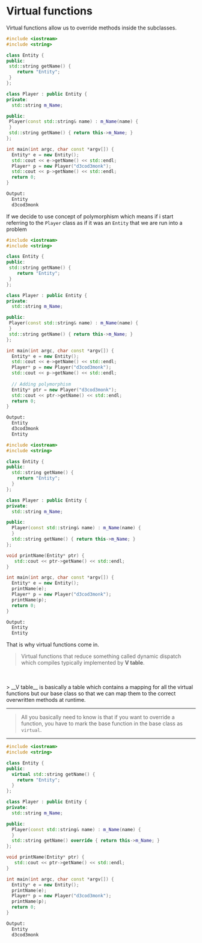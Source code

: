 # Virtual functions

Virtual functions allow us to override methods inside the subclasses.

```cpp
#include <iostream>
#include <string>

class Entity {
public:
 std::string getName() {
    return "Entity";
 }
};

class Player : public Entity {
private:
  std::string m_Name;

public:
 Player(const std::string& name) : m_Name(name) { 
 } 
 std::string getName() { return this->m_Name; }
};

int main(int argc, char const *argv[]) {  
  Entity* e = new Entity();
  std::cout << e->getName() << std::endl;  
  Player* p = new Player("d3cod3monk");
  std::cout << p->getName() << std::endl;  
  return 0;
}
```

```bash
Output:
  Entity
  d3cod3monk
```

If we decide to use concept of polymorphism which means if i start referring to the `Player` class as if it was an `Entity` that we are run into a problem

```cpp
#include <iostream>
#include <string>

class Entity {
public:
 std::string getName() {
    return "Entity";
 }
};

class Player : public Entity {
private:
  std::string m_Name;

public:
 Player(const std::string& name) : m_Name(name) { 
 } 
 std::string getName() { return this->m_Name; }
};

int main(int argc, char const *argv[]) {  
  Entity* e = new Entity();
  std::cout << e->getName() << std::endl;  
  Player* p = new Player("d3cod3monk");
  std::cout << p->getName() << std::endl;  
  
  // Adding polymorphism
  Entity* ptr = new Player("d3cod3monk");
  std::cout << ptr->getName() << std::endl;
  return 0;
}
```

```bash
Output:
  Entity
  d3cod3monk
  Entity
```

```cpp
#include <iostream>
#include <string>

class Entity {
public:
  std::string getName() {
    return "Entity";
  }
};

class Player : public Entity {
private:
  std::string m_Name;

public:
  Player(const std::string& name) : m_Name(name) {  
  }  
  std::string getName() { return this->m_Name; }
};

void printName(Entity* ptr) {
   std::cout << ptr->getName() << std::endl;
}

int main(int argc, char const *argv[]) {
  Entity* e = new Entity();
  printName(e);  
  Player* p = new Player("d3cod3monk");
  printName(p);  
  return 0;
}
```

```bash
Output:
  Entity
  Entity
```

That is why virtual functions come in.

> Virtual functions that reduce something called dynamic dispatch which compiles typically implemented by __V table__.
</br>
</br>
> __V table__ is basically a table which contains a mapping for all the virtual functions but our base class so that we can map them to the correct overwritten methods at runtime.

---

> All you basically need to know is that if you want to override a function, you have to mark the base function in the base class as `virtual`.

---

```cpp
#include <iostream>
#include <string>

class Entity {
public:
  virtual std::string getName() {
    return "Entity";
  }
};

class Player : public Entity {
private:
  std::string m_Name;

public:
  Player(const std::string& name) : m_Name(name) {  
  }  
  std::string getName() override { return this->m_Name; }
};

void printName(Entity* ptr) {
   std::cout << ptr->getName() << std::endl;
}

int main(int argc, char const *argv[]) {
  Entity* e = new Entity();
  printName(e);  
  Player* p = new Player("d3cod3monk");
  printName(p);  
  return 0;
}
```

```bash
Output:
  Entity
  d3cod3monk
```

